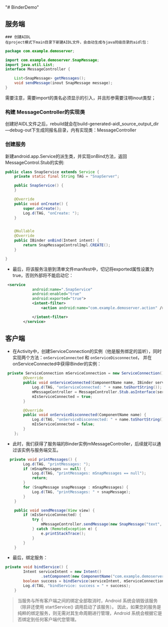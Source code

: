 "# BinderDemo" 

## 服务端
    ### 创建AIDL
    在project模式下main目录下新建AIDL文件，会自动生成与java同级目录的aidl包：
  ```java
  package com.example.demoserver;

  import com.example.demoserver.SnapMessage;
  import java.util.List;
  interface MessageController {

      List<SnapMessage> getMessages();
      void sendMessage(inout SnapMessage message);
  }
  ```
  需要注意，需要import的类名必须显示的引入，并且形参需要注明inout类型；
  ### 构建 MessageController的实现类

  创建好AIDL文件之后，rebuild就会在build-generated-aidl_source_output_dir—debug-out下生成同报名目录，内有实现类：MessageController

  ### 创建服务

  新建android.app.Service的派生类，并实现onBind方法，返回MessageControl.Stub的实例:
  ```java
  public class SnapService extends Service {
      private static final String TAG = "SnapServer";

      public SnapService() {
      }

      @Override
      public void onCreate() {
          super.onCreate();
          Log.d(TAG, "onCreate: ");
      }


      @Nullable
      @Override
      public IBinder onBind(Intent intent) {
          return SnapMessageControlImpl.CREATE();
      }

  }
  ```

  - 最后，将该服务注册到清单文件manifest中，切记将exported属性设置为true，否则外部将不能启动它：
  ```xml
   <service
              android:name=".SnapService"
              android:enabled="true"
              android:exported="true">
              <intent-filter>
                  <action android:name="com.example.demoserver.action" />

              </intent-filter>
          </service>
  ```

  ## 客户端

  - 在Activity中，创建ServiceConnection的实例（他是服务绑定的监听），同时实现两个方法：`onServiceConnected` 和 `onServiceDisconnected`，
  并在onServiceConnected中获得IBinder的实例：
  ```java
   private ServiceConnection mServiceConnection = new ServiceConnection() {
          @Override
          public void onServiceConnected(ComponentName name, IBinder service) {
              Log.d(TAG, "onServiceConnected: " + name.toShortString());
              mMessageController = MessageController.Stub.asInterface(service);
              mIsServiceConnected = true;
          }

          @Override
          public void onServiceDisconnected(ComponentName name) {
              Log.d(TAG, "onServiceDisconnected: " + name.toShortString());
              mIsServiceConnected = false;
          }
      };
  ```
  - 此时，我们获得了服务端的Binder实例mMessageController，后续就可以通过该实例与服务端交互。

  ```java
    private void printMessages() {
          Log.d(TAG, "printMessages: ");
          if (mSnapMessages == null) {
              Log.d(TAG, "printMessages: mSnapMessages == null");
              return;
          }
          for (SnapMessage snapMessage : mSnapMessages) {
              Log.d(TAG, "printMessages: " + snapMessage);
          }
      }

      public void sendMessage(View view) {
          if (mIsServiceConnected) {
              try {
                  mMessageController.sendMessage(new SnapMessage("text", System.currentTimeMillis() + ""));
              } catch (RemoteException e) {
                  e.printStackTrace();
              }
          }
      }
  ```

  - 最后，绑定服务：
  ```java
  private void bindService() {
          Intent serviceIntent = new Intent()
                  .setComponent(new ComponentName("com.example.demoserver", "com.example.demoserver.SnapService"));
          boolean success = bindService(serviceIntent, mServiceConnection, Context.BIND_AUTO_CREATE);
          Log.d(TAG, "bindService: success = " + success);
      }
  ```
  > 当服务与所有客户端之间的绑定全部取消时，Android 系统会销毁该服务（除非还使用 startService() 调用启动了该服务）。
    因此，如果您的服务是纯粹的绑定服务，则无需对其生命周期进行管理，Android 系统会根据它是否绑定到任何客户端代您管理。